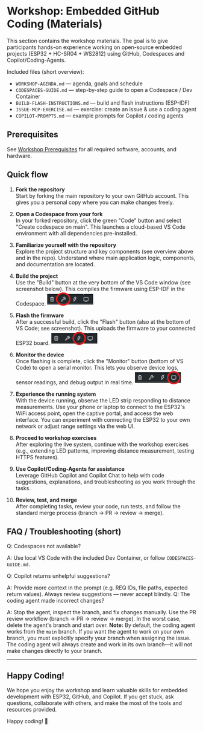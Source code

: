 
# Workshop: Embedded GitHub Coding (Materials)

This section contains the workshop materials. The goal is to give participants hands-on experience working on open-source embedded projects (ESP32 + HC-SR04 + WS2812) using GitHub, Codespaces and Copilot/Coding-Agents.

Included files (short overview):

- `WORKSHOP-AGENDA.md` — agenda, goals and schedule
- `CODESPACES-GUIDE.md` — step-by-step guide to open a Codespace / Dev Container
- `BUILD-FLASH-INSTRUCTIONS.md` — build and flash instructions (ESP-IDF)
- `ISSUE-MCP-EXERCISE.md` — exercise: create an issue & use a coding agent
- `COPILOT-PROMPTS.md` — example prompts for Copilot / coding agents


## Prerequisites

See [Workshop Prerequisites](prerequisites.md) for all required software, accounts, and hardware.

## Quick flow
1. **Fork the repository**  
    Start by forking the main repository to your own GitHub account. This gives you a personal copy where you can make changes freely.

2. **Open a Codespace from your fork**  
    In your forked repository, click the green "Code" button and select "Create codespace on main". This launches a cloud-based VS Code environment with all dependencies pre-installed.

3. **Familiarize yourself with the repository**  
    Explore the project structure and key components (see overview above and in the repo). Understand where main application logic, components, and documentation are located.

4. **Build the project**  
    Use the "Build" button at the very bottom of the VS Code window (see screenshot below). This compiles the firmware using ESP-IDF in the Codespace.
    ![VS Code Build Button](../assets/images/build-button.png)

5. **Flash the firmware**  
    After a successful build, click the "Flash" button (also at the bottom of VS Code; see screenshot). This uploads the firmware to your connected ESP32 board.
     ![VS Code Flash Button](../assets/images/flash-button.png)

6. **Monitor the device**  
    Once flashing is complete, click the "Monitor" button (bottom of VS Code) to open a serial monitor. This lets you observe device logs, sensor readings, and debug output in real time.
     ![VS Code Monitor Button](../assets/images/monitor-button.png)

7. **Experience the running system**  
    With the device running, observe the LED strip responding to distance measurements. Use your phone or laptop to connect to the ESP32's WiFi access point, open the captive portal, and access the web interface. You can experiment with connecting the ESP32 to your own network or adjust range settings via the web UI.

8. **Proceed to workshop exercises**  
    After exploring the live system, continue with the workshop exercises (e.g., extending LED patterns, improving distance measurement, testing HTTPS features).

9. **Use Copilot/Coding-Agents for assistance**  
    Leverage GitHub Copilot and Copilot Chat to help with code suggestions, explanations, and troubleshooting as you work through the tasks.

10. **Review, test, and merge**  
     After completing tasks, review your code, run tests, and follow the standard merge process (branch → PR → review → merge).


## FAQ / Troubleshooting (short)

Q: Codespaces not available?

A: Use local VS Code with the included Dev Container, or follow `CODESPACES-GUIDE.md`.

Q: Copilot returns unhelpful suggestions?

A: Provide more context in the prompt (e.g. REQ IDs, file paths, expected return values). Always review suggestions — never accept blindly.
Q: The coding agent made incorrect changes?

A: Stop the agent, inspect the branch, and fix changes manually. Use the PR review workflow (branch → PR → review → merge). In the worst case, delete the agent's branch and start over. **Note:** By default, the coding agent works from the `main` branch. If you want the agent to work on your own branch, you must explicitly specify your branch when assigning the issue. The coding agent will always create and work in its own branch—it will not make changes directly to your branch.



---

## Happy Coding!

We hope you enjoy the workshop and learn valuable skills for embedded development with ESP32, GitHub, and Copilot. If you get stuck, ask questions, collaborate with others, and make the most of the tools and resources provided.

Happy coding! 🚀

